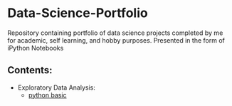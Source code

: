 # Data-Science-Portfolio
Repository containing portfolio of data science projects completed by me for academic, self learning, and hobby purposes. Presented in the form of iPython Notebooks
## Contents:
- Exploratory Data Analysis:
  - [python basic]()
